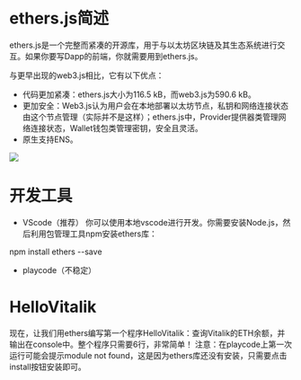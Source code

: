 # ethers.js简述

ethers.js是一个完整而紧凑的开源库，用于与以太坊区块链及其生态系统进行交互。如果你要写Dapp的前端，你就需要用到ethers.js。

与更早出现的web3.js相比，它有以下优点：

- 代码更加紧凑：ethers.js大小为116.5 kB，而web3.js为590.6 kB。
- 更加安全：Web3.js认为用户会在本地部署以太坊节点，私钥和网络连接状态由这个节点管理（实际并不是这样）；ethers.js中，Provider提供器类管理网络连接状态，Wallet钱包类管理密钥，安全且灵活。
- 原生支持ENS。

![](https://www.wtf.academy/_next/image?url=https%3A%2F%2Fstatic.wtf.academy%2Fimage%2Fd68508c8d82bf30c5f949acfc9be7ed9.png&w=3840&q=75)

# 开发工具
- VScode（推荐）
你可以使用本地vscode进行开发。你需要安装Node.js，然后利用包管理工具npm安装ethers库：

npm install ethers --save

- playcode（不稳定）

# HelloVitalik

现在，让我们用ethers编写第一个程序HelloVitalik：查询Vitalik的ETH余额，并输出在console中。整个程序只需要6行，非常简单！
注意：在playcode上第一次运行可能会提示module not found，这是因为ethers库还没有安装，只需要点击install按钮安装即可。


